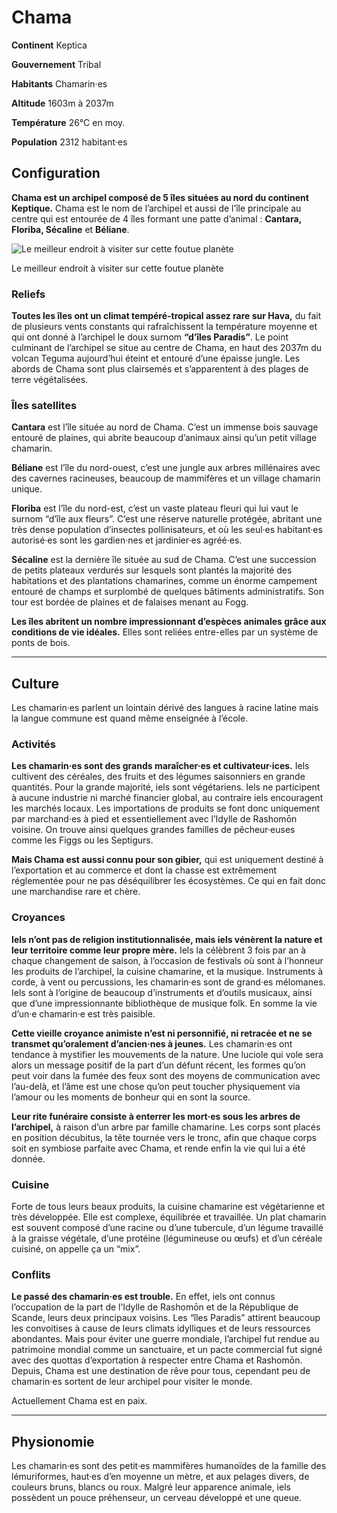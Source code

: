# Chama

**Continent** Keptica

**Gouvernement** Tribal

**Habitants** Chamarin·es

**Altitude** 1603m à 2037m

**Température** 26°C en moy.

**Population** 2312 habitant·es

## Configuration

**Chama est un archipel composé de 5 îles situées au nord du continent Keptique.** Chama est le nom de l’archipel et aussi de l’île principale au centre qui est entourée de 4 îles formant une patte d’animal : **Cantara, Floriba, Sécaline** et **Béliane**.

![Le meilleur endroit à visiter sur cette foutue planète](https://s3-us-west-2.amazonaws.com/secure.notion-static.com/d438b481-fb4b-41f9-94bb-e45ea283d064/map\_chama.png)

Le meilleur endroit à visiter sur cette foutue planète

### Reliefs

**Toutes les îles ont un climat tempéré-tropical assez rare sur Hava,** du fait de plusieurs vents constants qui rafraîchissent la température moyenne et qui ont donné à l’archipel le doux surnom **“d’îles Paradis”**. Le point culminant de l’archipel se situe au centre de Chama, en haut des 2037m du volcan Teguma aujourd’hui éteint et entouré d’une épaisse jungle. Les abords de Chama sont plus clairsemés et s’apparentent à des plages de terre végétalisées.

### Îles satellites

**Cantara** est l’île située au nord de Chama. C’est un immense bois sauvage entouré de plaines, qui abrite beaucoup d’animaux ainsi qu’un petit village chamarin.

**Béliane** est l’île du nord-ouest, c’est une jungle aux arbres millénaires avec des cavernes racineuses, beaucoup de mammifères et un village chamarin unique.

**Floriba** est l’île du nord-est, c’est un vaste plateau fleuri qui lui vaut le surnom “d’île aux fleurs”. C’est une réserve naturelle protégée, abritant une très dense population d’insectes pollinisateurs, et où les seul·es habitant·es autorisé·es sont les gardien·nes et jardinier·es agréé·es.

**Sécaline** est la dernière île située au sud de Chama. C’est une succession de petits plateaux verdurés sur lesquels sont plantés la majorité des habitations et des plantations chamarines, comme un énorme campement entouré de champs et surplombé de quelques bâtiments administratifs. Son tour est bordée de plaines et de falaises menant au Fogg.

**Les îles abritent un nombre impressionnant d’espèces animales grâce aux conditions de vie idéales.** Elles sont reliées entre-elles par un système de ponts de bois.

***

## Culture

Les chamarin·es parlent un lointain dérivé des langues à racine latine mais la langue commune est quand même enseignée à l’école.

### Activités

**Les chamarin·es sont des grands maraîcher·es et cultivateur·ices.** Iels cultivent des céréales, des fruits et des légumes saisonniers en grande quantités. Pour la grande majorité, iels sont végétariens. Iels ne participent à aucune industrie ni marché financier global, au contraire iels encouragent les marchés locaux. Les importations de produits se font donc uniquement par marchand·es à pied et essentiellement avec l’Idylle de Rashomōn voisine. On trouve ainsi quelques grandes familles de pêcheur·euses comme les Figgs ou les Septigurs.

**Mais Chama est aussi connu pour son gibier,** qui est uniquement destiné à l’exportation et au commerce et dont la chasse est extrêmement réglementée pour ne pas déséquilibrer les écosystèmes. Ce qui en fait donc une marchandise rare et chère.

### Croyances

**Iels n’ont pas de religion institutionnalisée, mais iels vénèrent la nature et leur territoire comme leur propre mère.** Iels la célèbrent 3 fois par an à chaque changement de saison, à l’occasion de festivals où sont à l’honneur les produits de l’archipel, la cuisine chamarine, et la musique. Instruments à corde, à vent ou percussions, les chamarin·es sont de grand·es mélomanes. Iels sont à l’origine de beaucoup d’instruments et d’outils musicaux, ainsi que d’une impressionnante bibliothèque de musique folk. En somme la vie d’un·e chamarin·e est très paisible.

**Cette vieille croyance animiste n’est ni personnifié, ni retracée et ne se transmet qu’oralement d’ancien·nes à jeunes.** Les chamarin·es ont tendance à mystifier les mouvements de la nature. Une luciole qui vole sera alors un message positif de la part d’un défunt récent, les formes qu’on peut voir dans la fumée des feux sont des moyens de communication avec l’au-delà, et l’âme est une chose qu’on peut toucher physiquement via l’amour ou les moments de bonheur qui en sont la source.

**Leur rite funéraire consiste à enterrer les mort·es sous les arbres de l’archipel,** à raison d’un arbre par famille chamarine. Les corps sont placés en position décubitus, la tête tournée vers le tronc, afin que chaque corps soit en symbiose parfaite avec Chama, et rende enfin la vie qui lui a été donnée.

### Cuisine

Forte de tous leurs beaux produits, la cuisine chamarine est végétarienne et très développée. Elle est complexe, équilibrée et travaillée. Un plat chamarin est souvent composé d’une racine ou d’une tubercule, d’un légume travaillé à la graisse végétale, d’une protéine (légumineuse ou œufs) et d’un céréale cuisiné, on appelle ça un “mix”.

### Conflits

**Le passé des chamarin·es est trouble.** En effet, iels ont connus l’occupation de la part de l’Idylle de Rashomōn et de la République de Scande, leurs deux principaux voisins. Les “îles Paradis” attirent beaucoup les convoitises à cause de leurs climats idylliques et de leurs ressources abondantes. Mais pour éviter une guerre mondiale, l’archipel fut rendue au patrimoine mondial comme un sanctuaire, et un pacte commercial fut signé avec des quottas d’exportation à respecter entre Chama et Rashomōn. Depuis, Chama est une destination de rêve pour tous, cependant peu de chamarin·es sortent de leur archipel pour visiter le monde.

Actuellement Chama est en paix.

***

## Physionomie

Les chamarin·es sont des petit·es mammifères humanoïdes de la famille des lémuriformes, haut·es d’en moyenne un mètre, et aux pelages divers, de couleurs bruns, blancs ou roux. Malgré leur apparence animale, iels possèdent un pouce préhenseur, un cerveau développé et une queue.
